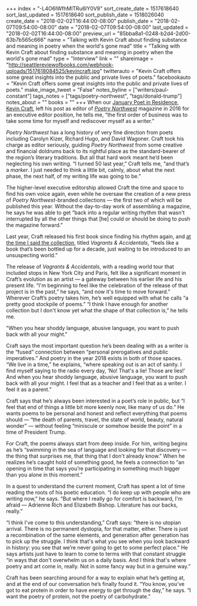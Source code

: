 +++
index = "-L4O6lWfhMlTRu6lY0V9"
sort_create_date = 1517618640
sort_last_updated = 1517618640
sort_publish_date = 1518026040
create_date = "2018-02-02T16:44:00-08:00"
publish_date = "2018-02-07T09:54:00-08:00"
date = "2018-02-07T09:54:00-08:00"
last_updated = "2018-02-02T16:44:00-08:00"
preview_url = "85bba8a1-0248-b2d4-2d00-63b7b565c666"
name = "Talking with Kevin Craft about finding substance and meaning in poetry when the world's gone mad"
title = "Talking with Kevin Craft about finding substance and meaning in poetry when the world's gone mad"
type = "Interview"
link = ""
shareimage = "http://seattlereviewofbooks.com/webhook-uploads/1517618084525/kevincraft.jpg"
twitterauto = "Kevin Craft offers some great insights into the public and private lives of poets."
facebookauto = "Kevin Craft offers some great insights into the public and private lives of poets."
make_image_tweet = "False"
notes_byline = ["writers/paul-constant"]
tags_notes = ["tags/poetry-northwest", "tags/donald-trump"]
notes_about = ""
books = ""
+++
When our [January Poet in Residence, Kevin Craft](http://www.seattlereviewofbooks.com/writers/kevin-craft/), left his post as editor of [*Poetry Northwest*](https://www.poetrynw.org/) magazine in 2016 for an executive editor position, he tells me, “the first order of business was to take some time for myself and rediscover myself as a writer.” 

*Poetry Northwest* has a long history of very fine direction from poets including Carolyn Kizer, Richard Hugo, and David Wagoner. Craft took his charge as editor seriously, guiding *Poetry Northwest* from some creative and financial doldrums back to its rightful place as the standard-bearer of the region’s literary traditions. But all that hard work meant he’d been neglecting his own writing. “I turned 50 last year,” Craft tells me, “and that’s a *marker*. I just needed to think a little bit, calmly, about what the next phase, the next half, of my writing life was going to be.”

The higher-level executive editorship allowed Craft the time and space to find his own voice again, even while he oversaw the creation of a new press of *Poetry Northwest*-branded collections — the first two of which will be published this year. Without the day-to-day work of assembling a magazine, he says he was able to get “back into a regular writing rhythm that wasn't interrupted by all the other things that [he] could or should be doing to push the magazine forward.”

Last year, Craft released his first book since finding his rhythm again, and [at the time I said the collection](http://www.seattlereviewofbooks.com/notes/2017/03/08/literary-event-of-the-week-kevin-craft-at-open-books/), titled *Vagrants & Accidentals*, “feels like a book that’s been bottled up for a decade, just waiting to be introduced to an unsuspecting world.” 

The release of *Vagrants & Accidentals*, with a reading world tour that included stops in New York City and Paris, felt like a significant moment in Craft’s evolution as an artist — a gateway between his earlier life and his present life. “I'm beginning to feel like the celebration of the release of that project is in the past,” he says, “and now it's time to move forward.” Wherever Craft’s poetry takes him, he’s well equipped with what he calls “a pretty good stockpile of poems.” “I think I have enough for another collection but I don't know yet what the shape of that collection is,” he tells me.

<p class="pull-quote">"When you hear shoddy language, abusive language, you want to push back with all your might."</p>

Craft says the most important question he’s been dealing with as a writer is the “fused” connection between “personal prerogatives and public imperatives.” And poetry in the year 2018 exists in both of those spaces. “We live in a time,” he explains, “where speaking out is an act of sanity. I find myself saying to the radio every day, ‘No! That's a lie! Those are lies!’ And when you hear shoddy language, abusive language, you want to push back with all your might. I feel that as a teacher and I feel that as a writer. I feel it as a parent.”

Craft says that he’s always been interested in a poet’s role in public, but “I feel that end of things a little bit more keenly now, like many of us do.” He wants poems to be personal and honest and reflect everything that poems should — “the death of parents, travel, the state of world, beauty, natural wonder” — without feeling “miniscule or somehow beside the point” in a time of President Trump. 

For Craft, the poems always start from deep inside. For him, writing begins as he’s “swimming in the sea of language and looking for that discovery — the thing that surprises me, that thing that I don't already know.” When he realizes he’s caught hold of something good, he feels a connection to “an opening in time that says you’re participating in something much bigger than you alone in this moment.”

In a quest to understand the current moment, Craft has spent a lot of time reading the roots of his poetic education.  “I do keep up with people who are writing now,” he says. “But where I really go for comfort is backward, I'm afraid — Adrienne Rich and Elizabeth Bishop. Literature has our backs, really.”

“I think I've come to this understanding,” Craft says: “there is no utopian arrival. There is no permanent dystopia, for that matter, either. There is just a recombination of the same elements, and generation after generation has to pick up the struggle. I think that's what you see when you look backward in history: you see that we’re never going to get to some perfect place.” He says artists just have to learn to come to terms with that constant struggle “in ways that don't overwhelm us on a daily basis. And I think that's where poetry and art come in, really. Not in some fancy way but in a genuine way.” 

Craft has been searching around for a way to explain what he’s getting at, and at the end of our conversation he’s finally found it. “You know, you’ve got to eat protein in order to have energy to get through the day,” he says. “I want the poetry of protein, not the poetry of carbohydrate.”

